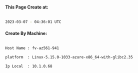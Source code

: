 
   
#### This Page Create at:

```bash

2023-03-07 - 04:36:01 UTC

```

#### Create By Machine:

```bash

Host Name : fv-az561-941

platform  : Linux-5.15.0-1033-azure-x86_64-with-glibc2.35

Ip Local  : 10.1.0.68

```

